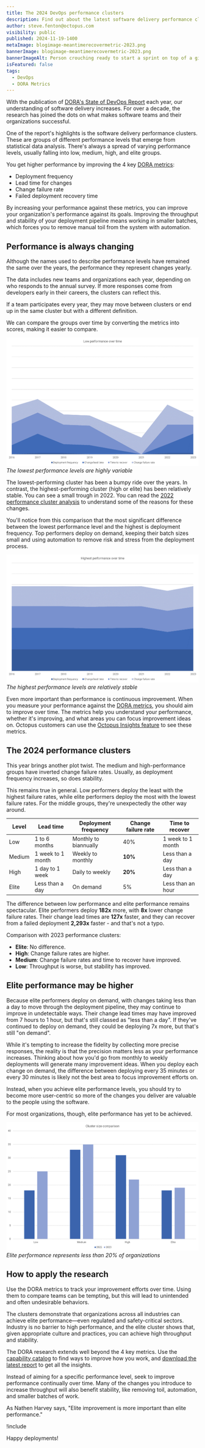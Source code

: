 ```yaml
---
title: The 2024 DevOps performance clusters
description: Find out about the latest software delivery performance clusters in the State of DevOps Report, including an interesting plot twist for 2024.
author: steve.fenton@octopus.com
visibility: public
published: 2024-11-19-1400
metaImage: blogimage-meantimerecovermetric-2023.png
bannerImage: blogimage-meantimerecovermetric-2023.png
bannerImageAlt: Person crouching ready to start a sprint on top of a giant stop watch.
isFeatured: false
tags: 
  - DevOps
  - DORA Metrics
---
```


With the publication of [DORA's State of DevOps Report](https://dora.dev/dora-report) each year, our understanding of software delivery increases. For over a decade, the research has joined the dots on what makes software teams and their organizations successful.

One of the report's highlights is the software delivery performance clusters. These are groups of different performance levels that emerge from statistical data analysis. There's always a spread of varying performance levels, usually falling into low, medium, high, and elite groups.

You get higher performance by improving the 4 key [DORA metrics](https://octopus.com/devops/metrics/dora-metrics/):

- Deployment frequency
- Lead time for changes
- Change failure rate
- Failed deployment recovery time

By increasing your performance against these metrics, you can improve your organization's performance against its goals. Improving the throughput and stability of your deployment pipeline means working in smaller batches, which forces you to remove manual toil from the system with automation.

## Performance is always changing

Although the names used to describe performance levels have remained the same over the years, the performance they represent changes yearly.

The data includes new teams and organizations each year, depending on who responds to the annual survey. If more responses come from developers early in their careers, the clusters can reflect this.

If a team participates every year, they may move between clusters or end up in the same cluster but with a different definition.

We can compare the groups over time by converting the metrics into scores, making it easier to compare.

![Low performance over time](low-performance.png "width=500")*The lowest performance levels are highly variable*

The lowest-performing cluster has been a bumpy ride over the years. In contrast, the highest-performing cluster (high or elite) has been relatively stable. You can see a small trough in 2022. You can read the [2022 performance cluster analysis](https://octopus.com/blog/new-devops-performance-clusters) to understand some of the reasons for these changes.

You'll notice from this comparison that the most significant difference between the lowest performance level and the highest is deployment frequency. Top performers deploy on demand, keeping their batch sizes small and using automation to remove risk and stress from the deployment process.

![Highest performance over time](highest-performance.png "width=500")*The highest performance levels are relatively stable*

Even more important than performance is continuous improvement. When you measure your performance against the [DORA metrics](https://octopus.com/devops/metrics/dora-metrics/), you should aim to improve over time. The metrics help you understand your performance, whether it's improving, and what areas you can focus improvement ideas on. Octopus customers can use the [Octopus Insights feature](https://octopus.com/docs/insights) to see these metrics.


## The 2024 performance clusters

This year brings another plot twist. The medium and high-performance groups have inverted change failure rates. Usually, as deployment frequency increases, so does stability.

This remains true in general. Low performers deploy the least with the highest failure rates, while elite performers deploy the most with the lowest failure rates. For the middle groups, they're unexpectedly the other way around.

| Level  | Lead time         | Deployment frequency  | Change failure rate | Time to recover   |
|--------|-------------------|-----------------------|---------------------|-------------------|
| Low    | 1 to 6 months     | Monthly to biannually | 40%                 | 1 week to 1 month |
| Medium | 1 week to 1 month | Weekly to monthly     | **10%**             | Less than a day   |
| High   | 1 day to 1 week   | Daily to weekly       | **20%**             | Less than a day   |
| Elite  | Less than a day   | On demand             | 5%                  | Less than an hour |

The difference between low performance and elite performance remains spectacular. Elite performers deploy **182x** more, with **8x** lower change failure rates. Their change lead times are **127x** faster, and they can recover from a failed deployment **2,293x** faster - and that's not a typo.

Comparison with 2023 performance clusters:

- **Elite**: No difference.
- **High**: Change failure rates are higher.
- **Medium**: Change failure rates and time to recover have improved.
- **Low**: Throughput is worse, but stability has improved.


## Elite performance may be higher

Because elite performers deploy on demand, with changes taking less than a day to move through the deployment pipeline, they may continue to improve in undetectable ways. Their change lead times may have improved from 7 hours to 1 hour, but that's still classed as "less than a day". If they've continued to deploy on demand, they could be deploying 7x more, but that's still "on demand".

While it's tempting to increase the fidelity by collecting more precise responses, the reality is that the precision matters less as your performance increases. Thinking about how you'd go from monthly to weekly deployments will generate many improvement ideas. When you deploy each change on demand, the difference between deploying every 35 minutes or every 30 minutes is likely not the best area to focus improvement efforts on.

Instead, when you achieve elite performance levels, you should try to become more user-centric so more of the changes you deliver are valuable to the people using the software.

For most organizations, though, elite performance has yet to be achieved.

![Cluster size](cluster-size.png "width=500")*Elite performance represents less than 20% of organizations*


## How to apply the research

Use the DORA metrics to track your improvement efforts over time. Using them to compare teams can be tempting, but this will lead to unintended and often undesirable behaviors.

The clusters demonstrate that organizations across all industries can achieve elite performance—even regulated and safety-critical sectors. Industry is no barrier to high performance, and the elite cluster shows that, given appropriate culture and practices, you can achieve high throughput and stability.

The DORA research extends well beyond the 4 key metrics. Use the [capability catalog](https://dora.dev/capabilities/) to find ways to improve how you work, and [download the latest report](https://dora.dev/dora-report) to get all the insights.

Instead of aiming for a specific performance level, seek to improve performance continually over time. Many of the changes you introduce to increase throughput will also benefit stability, like removing toil, automation, and smaller batches of work.

As Nathen Harvey says, "Elite improvement is more important than elite performance."

!include <related-content>

Happy deployments!
